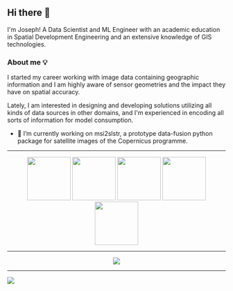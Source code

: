 ## Hi there 👋
I'm Joseph! A Data Scientist and ML Engineer with an academic education in Spatial Development Engineering and an extensive knowledge of GIS technologies.

### About me 💡
I started my career working with image data containing geographic information and I am highly aware of sensor geometries and the impact they have on spatial accuracy.

Lately, I am interested in designing and developing solutions utilizing all kinds of data sources in other domains, and I'm experienced in encoding all sorts of information for model consumption.

- 🔭 I’m currently working on msi2slstr, a prototype data-fusion python package for satellite images of the Copernicus programme.

---
<div align=center margin=10%>
<img height=100 width=100 src=https://camo.githubusercontent.com/740b035ed7f2f9a189b337373e57b98f8c3d61d2fbbb7d7872a6563646a20abc/68747470733a2f2f74656368737461636b2d67656e657261746f722e76657263656c2e6170702f707974686f6e2d69636f6e2e737667 />
<img height=100 width=100 src=https://camo.githubusercontent.com/de09bba464602abc95ce76dd3b5ec1e16fe96c1d7ef69bdc31e177006a40f2e1/68747470733a2f2f74656368737461636b2d67656e657261746f722e76657263656c2e6170702f6370702d69636f6e2e737667 />
<img height=100 width=100 src=https://camo.githubusercontent.com/0fcf9befefc83e207ed36bdeb3ac4f6c99132571ddb0f44e7a6ac872b0723352/68747470733a2f2f74656368737461636b2d67656e657261746f722e76657263656c2e6170702f72656163742d69636f6e2e737667 />
<img height=100 width=100 src=https://camo.githubusercontent.com/dd2c84af43a6c56860d910c605d51d058a28213431a42e422dcb6a62ab53d14a/68747470733a2f2f74656368737461636b2d67656e657261746f722e76657263656c2e6170702f74732d69636f6e2e737667 />
<img height=100 width=100 src=https://camo.githubusercontent.com/20b33b0b25d74051a9f13690b5b6fa39c0365cf36632aad937b073c3b6c87a68/68747470733a2f2f74656368737461636b2d67656e657261746f722e76657263656c2e6170702f6177732d69636f6e2e737667 />
</div>

---

<!-- **JosephDoun/JosephDoun** is a ✨ _special_ ✨ repository because its `README.md` (this file) appears on your GitHub profile.

Here are some ideas to get you started:

- 🔭 I’m currently working on ...
- 🌱 I’m currently learning ...
- 👯 I’m looking to collaborate on ...
- 🤔 I’m looking for help with ...
- 💬 Ask me about ...
- 📫 How to reach me: ...
- 😄 Pronouns: ...
- ⚡ Fun fact: ...
-->

<div align=center >
<img src=https://github-readme-stats.vercel.app/api?username=josephdoun&theme=graywhite&show_icons=true&hide_border=false&count_private=true/>
</div>

---

<div align=left>
<img src="https://komarev.com/ghpvc/?username=josephdoun&abbreviated=true&style=flat&label=Hype&color=grey" />
</div>
